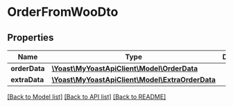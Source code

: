 # OrderFromWooDto

## Properties
Name | Type | Description | Notes
------------ | ------------- | ------------- | -------------
**orderData** | [**\Yoast\MyYoastApiClient\Model\OrderData**](OrderData.md) |  | 
**extraData** | [**\Yoast\MyYoastApiClient\Model\ExtraOrderData**](ExtraOrderData.md) |  | 

[[Back to Model list]](../README.md#documentation-for-models) [[Back to API list]](../README.md#documentation-for-api-endpoints) [[Back to README]](../README.md)


